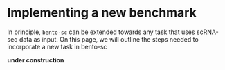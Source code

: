 # Implementing a new benchmark

In principle, `bento-sc` can be extended towards any task that uses scRNA-seq data as input.
On this page, we will outline the steps needed to incorporate a new task in bento-sc

**under construction**